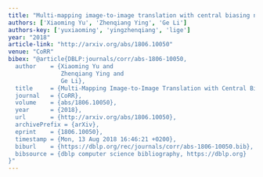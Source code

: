 ```yaml
---
title: "Multi-mapping image-to-image translation with central biasing normalization"
authors: ['Xiaoming Yu', 'Zhenqiang Ying', 'Ge Li']
authors-key: ['yuxiaoming', 'yingzhenqiang', 'lige']
year: "2018"
article-link: "http://arxiv.org/abs/1806.10050"
venue: "CoRR"
bibex: "@article{DBLP:journals/corr/abs-1806-10050,
  author    = {Xiaoming Yu and
               Zhenqiang Ying and
               Ge Li},
  title     = {Multi-Mapping Image-to-Image Translation with Central Biasing Normalization},
  journal   = {CoRR},
  volume    = {abs/1806.10050},
  year      = {2018},
  url       = {http://arxiv.org/abs/1806.10050},
  archivePrefix = {arXiv},
  eprint    = {1806.10050},
  timestamp = {Mon, 13 Aug 2018 16:46:21 +0200},
  biburl    = {https://dblp.org/rec/journals/corr/abs-1806-10050.bib},
  bibsource = {dblp computer science bibliography, https://dblp.org}
}"
---
```

